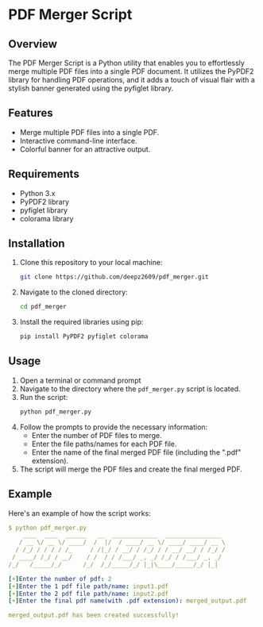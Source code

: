 # PDF Merger Script

## Overview

The PDF Merger Script is a Python utility that enables you to effortlessly merge multiple PDF files into a single PDF document. It utilizes the PyPDF2 library for handling PDF operations, and it adds a touch of visual flair with a stylish banner generated using the pyfiglet library.

## Features

- Merge multiple PDF files into a single PDF.
- Interactive command-line interface.
- Colorful banner for an attractive output.

## Requirements

- Python 3.x
- PyPDF2 library
- pyfiglet library
- colorama library

## Installation

1. Clone this repository to your local machine:
   ```sh
   git clone https://github.com/deepz2609/pdf_merger.git
2. Navigate to the cloned directory:
   ```sh
   cd pdf_merger 
3. Install the required libraries using pip:
    ```sh
    pip install PyPDF2 pyfiglet colorama

## Usage 
1. Open a terminal or command prompt
2. Navigate to the directory where the `pdf_merger.py` script is located.
3. Run the script:
    ```sh
    python pdf_merger.py
4. Follow the prompts to provide the necessary information:
   - Enter the number of PDF files to merge.
   - Enter the file paths/names for each PDF file.
   - Enter the name of the final merged PDF file (including the ".pdf" extension).
5. The script will merge the PDF files and create the final merged PDF.

## Example
Here's an example of how the script works:
```yaml
$ python pdf_merger.py
    ____  ____  ______   __  _____________  ________________ 
   / __ \/ __ \/ ____/  /  |/  / ____/ __ \/ ____/ ____/ __ \
  / /_/ / / / / /_     / /|_/ / __/ / /_/ / / __/ __/ / /_/ /
 / ____/ /_/ / __/    / /  / / /___/ _, _/ /_/ / /___/ _, _/ 
/_/   /_____/_/      /_/  /_/_____/_/ |_|\____/_____/_/ |_|  

[+]Enter the number of pdf: 2
[+]Enter the 1 pdf file path/name: input1.pdf
[+]Enter the 2 pdf file path/name: input2.pdf
[+]Enter the final pdf name(with .pdf extension): merged_output.pdf

merged_output.pdf has been created successfully!


  
